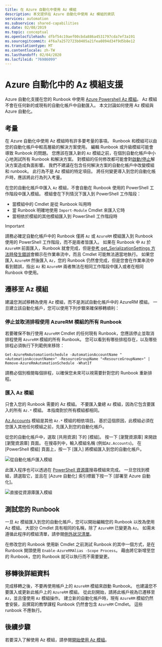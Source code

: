 ```yaml
---
title: 在 Azure 自動化中使用 Az 模組
description: 本文提供在 Azure 自動化中使用 Az 模組的資訊
services: automation
ms.subservice: shared-capabilities
ms.date: 02/08/2019
ms.topic: conceptual
ms.openlocfilehash: dfbf54c19aef00cbda886a4531797cda7ef3a191
ms.sourcegitcommit: 4f6a7a2572723b0405a21fea0894d34f9d5b8e12
ms.translationtype: MT
ms.contentlocale: zh-TW
ms.lasthandoff: 02/04/2020
ms.locfileid: "76986099"
---
```

# <a name="az-module-support-in-azure-automation"></a>Azure 自動化中的 Az 模組支援

Azure 自動化支援在您的 Runbook 中使用 [Azure Powershell Az 模組](/powershell/azure/new-azureps-module-az?view=azps-1.1.0)。 Az 模組不會在任何新的或現有的自動化帳戶中自動匯入。 本文討論如何使用 Az 模組與 Azure 自動化。

## <a name="considerations"></a>考量

在 Azure 自動化中使用 Az 模組時有許多要考量的事項。 Runbook 和模組可以由您的自動化帳戶中較高層級的解決方案使用。 編輯 Runbook 或升級模組可能會導致 Runbook 的問題。 您應該在匯入新的 `Az` 模組之前，在個別自動化帳戶中小心地測試所有 Runbook 和解決方案。 對模組的任何修改都可能會對[啟動/停止](automation-solution-vm-management.md)解決方案造成負面影響。 我們不建議在包含任何解決方案的自動化帳戶中改變模組和 runbook。 此行為不是 Az 模組的特定項目。 將任何變更導入到您的自動化帳戶時，應該將此行為列入考量。

在您的自動化帳戶中匯入 `Az` 模組，不會自動在 Runbook 使用的 PowerShell 工作階段中匯入模組。 模組會在下列情況下匯入到 PowerShell 工作階段：

* 當模組中的 Cmdlet 是從 Runbook 叫用時
* 當 Runbook 明確地使用 `Import-Module` Cmdlet 來匯入它時
* 當相依於模組的其他模組匯入到 PowerShell 工作階段時

> [!IMPORTANT]
> 請務必確定自動化帳戶中的 Runbook 僅將 `Az` 或 `AzureRM` 模組匯入到 Runbook 使用的 PowerShell 工作階段，而不是兩者皆匯入。 如果在 Runbook 中 `Az` 於 `AzureRM` 前面匯入，Runbook 就會完成，但是[參考 get_SerializationSettings 方法時發生錯誤](troubleshoot/runbooks.md#get-serializationsettings)會顯示在作業串流中，而且 Cmdlet 可能無法適當地執行。 如果您匯入 `AzureRM` 然後匯入 `Az`，您的 Runbook 仍然會完成，但是您會在作業串流中看到錯誤，指出 `Az` 和 `AzureRM` 兩者無法在相同工作階段中匯入或者在相同 Runbook 中使用。

## <a name="migrating-to-az-modules"></a>遷移至 Az 模組

建議您測試移轉為使用 Az 模組，而不是測試自動化帳戶中的 AzureRM 模組。 一旦建立該自動化帳戶，您可以使用下列步驟來確保移轉順利：

### <a name="stop-and-unschedule-all-runbook-that-uses-azurerm-modules"></a>停止並取消排程使用 AzureRM 模組的所有 Runbook

若要確保不執行使用 `AzureRM` Cmdlet 的任何現有 Runbook，您應該停止並取消排程使用 `AzureRM` 模組的所有 Runbook。 您可以看到有哪些排程存在，以及哪些排程必須執行下列範例來移除：

  ```powershell-interactive
  Get-AzureRmAutomationSchedule -AutomationAccountName "<AutomationAccountName>" -ResourceGroupName "<ResourceGroupName>" | Remove-AzureRmAutomationSchedule -WhatIf
  ```

請務必個別檢閱每個排程，以確保您未來可以視需要針對您的 Runbook 重新排程。

### <a name="import-the-az-modules"></a>匯入 Az 模組

只會入您的 Runbook 需要的 Az 模組。 不要匯入彙總 `Az` 模組，因為它包含要匯入的所有 `Az.*` 模組。 本指南對於所有模組都相同。

[Az.Accounts](https://www.powershellgallery.com/packages/Az.Accounts/1.1.0) 模組是其他 `Az.*` 模組的相依項目。 基於這個原因，此模組必須在您匯入其他任何模組之前，先匯入到您的自動化帳戶。

從您的自動化帳戶中，選取 [共用資源] 下的 [模組]。 按一下 [瀏覽資源庫] 來開啟 [瀏覽資源庫] 頁面。  在搜尋列中，輸入模組名稱 (例如`Az.Accounts`)。 在 [PowerShell 模組] 頁面上，按一下 [匯入] 將模組匯入到您的自動化帳戶。

![從自動化帳戶匯入模組](media/az-modules/import-module.png)

此匯入程序也可以透過在 [PowerShell 資源庫](https://www.powershellgallery.com)搜尋模組來完成。 一旦您找到模組，請選取它，並且在 [Azure 自動化] 索引標籤下按一下 [部署至 Azure 自動化]。

![直接從資源庫匯入模組](media/az-modules/import-gallery.png)

## <a name="test-your-runbooks"></a>測試您的 Runbook

一旦 `Az` 模組匯入到您的自動化帳戶，您可以開始編輯您的 Runbook 以改為使用 Az 模組。 大部分 Cmdlet 具有相同的名稱，除了 `AzureRM` 已變更為 `Az`。 如需未遵循此程序的模組清單，請參閱[例外狀況清單](/powershell/azure/migrate-from-azurerm-to-az#update-cmdlets-modules-and-parameters)。

在修改您的 Runbook 使用新 Cmdlet 之前測試 Runbook 的其中一個方式，是在 Runbook 開頭使用 `Enable-AzureRMAlias -Scope Process`。 藉由將它新增至您的 Runbook，您的 Runbook 就可以執行而不需要變更。

## <a name="after-migration-details"></a>移轉後詳細資料

完成移轉之後，不要再使用帳戶上的 `AzureRM` 模組來啟動 Runbook。 也建議您不要匯入或更新此帳戶上的 `AzureRM` 模組。 從此刻開始，請將此帳戶視為已遷移至 `Az`，並且僅使用 `Az` 模組操作。 建立新的自動化帳戶時，現有 `AzureRM` 模組仍然會安裝，且撰寫的教學課程 Runbook 仍然會包含 `AzureRM` Cmdlet。 這些 runbook 不應執行。

## <a name="next-steps"></a>後續步驟

若要深入了解使用 Az 模組，請參閱[開始使用 Az 模組](/powershell/azure/get-started-azureps?view=azps-1.1.0)。
